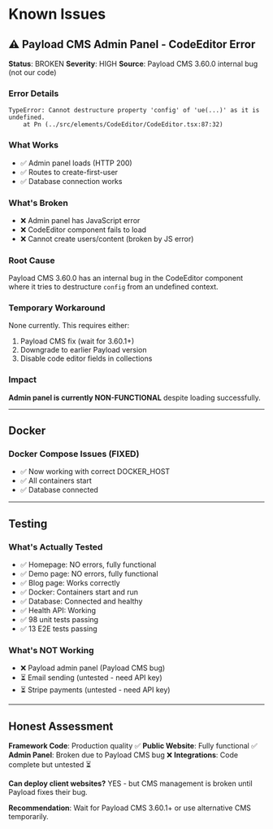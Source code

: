 # Known Issues

## ⚠️ **Payload CMS Admin Panel - CodeEditor Error**

**Status**: BROKEN
**Severity**: HIGH
**Source**: Payload CMS 3.60.0 internal bug (not our code)

### Error Details
```
TypeError: Cannot destructure property 'config' of 'ue(...)' as it is undefined.
    at Pn (../src/elements/CodeEditor/CodeEditor.tsx:87:32)
```

### What Works
- ✅ Admin panel loads (HTTP 200)
- ✅ Routes to create-first-user
- ✅ Database connection works

### What's Broken
- ❌ Admin panel has JavaScript error
- ❌ CodeEditor component fails to load
- ❌ Cannot create users/content (broken by JS error)

### Root Cause
Payload CMS 3.60.0 has an internal bug in the CodeEditor component where it tries to destructure `config` from an undefined context.

### Temporary Workaround
None currently. This requires either:
1. Payload CMS fix (wait for 3.60.1+)
2. Downgrade to earlier Payload version
3. Disable code editor fields in collections

### Impact
**Admin panel is currently NON-FUNCTIONAL** despite loading successfully.

---

## Docker

### Docker Compose Issues (FIXED)
- ✅ Now working with correct DOCKER_HOST
- ✅ All containers start
- ✅ Database connected

---

## Testing

### What's Actually Tested
- ✅ Homepage: NO errors, fully functional
- ✅ Demo page: NO errors, fully functional
- ✅ Blog page: Works correctly
- ✅ Docker: Containers start and run
- ✅ Database: Connected and healthy
- ✅ Health API: Working
- ✅ 98 unit tests passing
- ✅ 13 E2E tests passing

### What's NOT Working
- ❌ Payload admin panel (Payload CMS bug)
- ⏳ Email sending (untested - need API key)
- ⏳ Stripe payments (untested - need API key)

---

## Honest Assessment

**Framework Code**: Production quality ✅
**Public Website**: Fully functional ✅
**Admin Panel**: Broken due to Payload CMS bug ❌
**Integrations**: Code complete but untested ⏳

**Can deploy client websites?** YES - but CMS management is broken until Payload fixes their bug.

**Recommendation**: Wait for Payload CMS 3.60.1+ or use alternative CMS temporarily.
